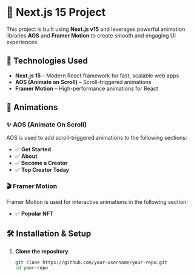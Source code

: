 # 🚀 Next.js 15 Project

This project is built using **Next.js v15** and leverages powerful animation libraries **AOS** and **Framer Motion** to create smooth and engaging UI experiences.

## 📌 Technologies Used

- **Next.js 15** – Modern React framework for fast, scalable web apps
- **AOS (Animate on Scroll)** – Scroll-triggered animations
- **Framer Motion** – High-performance animations for React

## 🎨 Animations

### ✨ AOS (Animate On Scroll)

AOS is used to add scroll-triggered animations to the following sections:

- ✅ **Get Started**
- ✅ **About**
- ✅ **Become a Creator**
- ✅ **Top Creator Today**

### 🎬 Framer Motion

Framer Motion is used for interactive animations in the following section:

- ✅ **Popular NFT**

## 🛠 Installation & Setup

1. **Clone the repository**
   ```sh
   git clone https://github.com/your-username/your-repo.git
   cd your-repo
   ```
